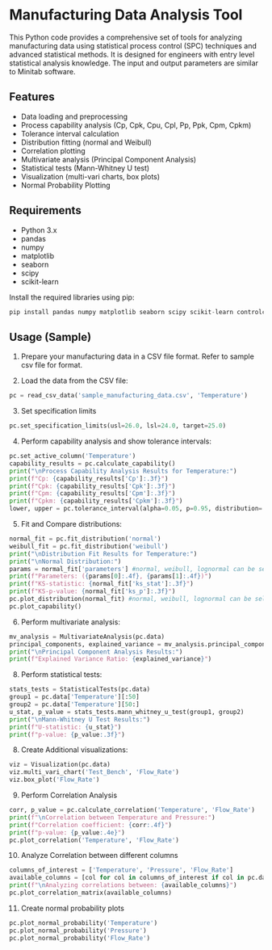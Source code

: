 # Manufacturing Data Analysis Tool

This Python code provides a comprehensive set of tools for analyzing manufacturing data using statistical process control (SPC) techniques and advanced statistical methods. It is designed for engineers with entry level statistical analysis knowledge. The input and output parameters are similar to Minitab software. 

## Features

- Data loading and preprocessing
- Process capability analysis (Cp, Cpk, Cpu, Cpl, Pp, Ppk, Cpm, Cpkm)
- Tolerance interval calculation
- Distribution fitting (normal and Weibull)
- Correlation plotting
- Multivariate analysis (Principal Component Analysis)
- Statistical tests (Mann-Whitney U test)
- Visualization (multi-vari charts, box plots)
- Normal Probability Plotting

## Requirements

- Python 3.x
- pandas
- numpy
- matplotlib
- seaborn
- scipy
- scikit-learn

Install the required libraries using pip:

```python
pip install pandas numpy matplotlib seaborn scipy scikit-learn controlchart
```

## Usage (Sample)
1.  Prepare your manufacturing data in a CSV file format. Refer to sample csv file for format.

2. Load the data from the CSV file:

```python
pc = read_csv_data('sample_manufacturing_data.csv', 'Temperature')
```
3. Set specification limits

```python
pc.set_specification_limits(usl=26.0, lsl=24.0, target=25.0)
```

4.  Perform capability analysis and show tolerance intervals:
```python
pc.set_active_column('Temperature')
capability_results = pc.calculate_capability()
print("\nProcess Capability Analysis Results for Temperature:")
print(f"Cp: {capability_results['Cp']:.3f}")
print(f"Cpk: {capability_results['Cpk']:.3f}")
print(f"Cpm: {capability_results['Cpm']:.3f}")
print(f"Cpkm: {capability_results['Cpkm']:.3f}")
lower, upper = pc.tolerance_interval(alpha=0.05, p=0.95, distribution='normal')
```


5. Fit and Compare distributions:
```python
normal_fit = pc.fit_distribution('normal')
weibull_fit = pc.fit_distribution('weibull')
print("\nDistribution Fit Results for Temperature:")
print("\nNormal Distribution:")
params = normal_fit['parameters'] #normal, weibull, lognormal can be selected
print(f"Parameters: ({params[0]:.4f}, {params[1]:.4f})")
print(f"KS-statistic: {normal_fit['ks_stat']:.3f}")
print(f"KS-p-value: {normal_fit['ks_p']:.3f}")
pc.plot_distribution(normal_fit) #normal, weibull, lognormal can be selected
pc.plot_capability()
```


6. Perform multivariate analysis:

```python
mv_analysis = MultivariateAnalysis(pc.data)
principal_components, explained_variance = mv_analysis.principal_component_analysis(n_components=2)
print("\nPrincipal Component Analysis Results:")
print(f"Explained Variance Ratio: {explained_variance}")
```

8. Perform statistical tests:

```python
stats_tests = StatisticalTests(pc.data)
group1 = pc.data['Temperature'][:50]
group2 = pc.data['Temperature'][50:]
u_stat, p_value = stats_tests.mann_whitney_u_test(group1, group2)
print("\nMann-Whitney U Test Results:")
print(f"U-statistic: {u_stat}")
print(f"p-value: {p_value:.3f}")
```

8. Create Additional visualizations:

```python
viz = Visualization(pc.data)
viz.multi_vari_chart('Test_Bench', 'Flow_Rate')
viz.box_plot('Flow_Rate')
```


9. Perform Correlation Analysis

```python
corr, p_value = pc.calculate_correlation('Temperature', 'Flow_Rate')
print(f"\nCorrelation between Temperature and Pressure:")  
print(f"Correlation coefficient: {corr:.4f}")
print(f"p-value: {p_value:.4e}")
pc.plot_correlation('Temperature', 'Flow_Rate')
```

10. Analyze Correlation between different columns
```python
columns_of_interest = ['Temperature', 'Pressure', 'Flow_Rate']
available_columns = [col for col in columns_of_interest if col in pc.data.columns]
print(f"\nAnalyzing correlations between: {available_columns}")
pc.plot_correlation_matrix(available_columns)
```

11. Create normal probability plots
```python
pc.plot_normal_probability('Temperature')
pc.plot_normal_probability('Pressure') 
pc.plot_normal_probability('Flow_Rate')
```